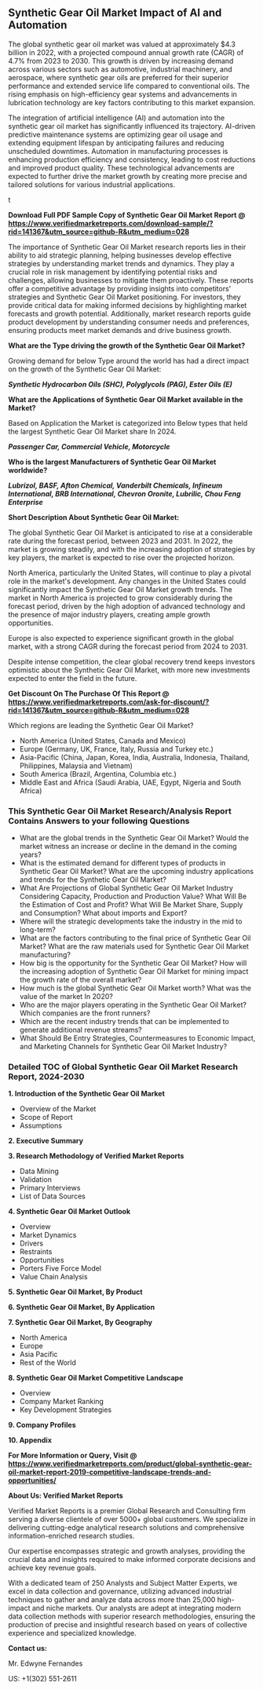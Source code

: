 <h2>Synthetic Gear Oil Market Impact of AI and Automation</h2><p>The global synthetic gear oil market was valued at approximately $4.3 billion in 2022, with a projected compound annual growth rate (CAGR) of 4.7% from 2023 to 2030. This growth is driven by increasing demand across various sectors such as automotive, industrial machinery, and aerospace, where synthetic gear oils are preferred for their superior performance and extended service life compared to conventional oils. The rising emphasis on high-efficiency gear systems and advancements in lubrication technology are key factors contributing to this market expansion.</p><p>The integration of artificial intelligence (AI) and automation into the synthetic gear oil market has significantly influenced its trajectory. AI-driven predictive maintenance systems are optimizing gear oil usage and extending equipment lifespan by anticipating failures and reducing unscheduled downtimes. Automation in manufacturing processes is enhancing production efficiency and consistency, leading to cost reductions and improved product quality. These technological advancements are expected to further drive the market growth by creating more precise and tailored solutions for various industrial applications.</p>t</p><p id="" class=""><strong>Download Full PDF Sample Copy of Synthetic Gear Oil Market Report @ <a href="https://www.verifiedmarketreports.com/download-sample/?rid=141367&utm_source=github-R&utm_medium=028" target="_blank">https://www.verifiedmarketreports.com/download-sample/?rid=141367&utm_source=github-R&utm_medium=028</a></strong></p><p>The importance of&nbsp;Synthetic Gear Oil Market research reports lies in their ability to aid strategic planning, helping businesses develop effective strategies by understanding market trends and dynamics. They play a crucial role in risk management by identifying potential risks and challenges, allowing businesses to mitigate them proactively. These reports offer a competitive advantage by providing insights into competitors' strategies and Synthetic Gear Oil Market positioning. For investors, they provide critical data for making informed decisions by highlighting market forecasts and growth potential. Additionally, market research reports guide product development by understanding consumer needs and preferences, ensuring products meet market demands and drive business growth.</p><p><strong>What are the&nbsp;Type driving the growth of the Synthetic Gear Oil Market?</strong></p><p id="" class="">Growing demand for below Type around the world has had a direct impact on the growth of the Synthetic Gear Oil Market:</p><em><strong>Synthetic Hydrocarbon Oils (SHC), Polyglycols (PAG), Ester Oils (E)</strong></em></p><strong>What are the&nbsp;Applications&nbsp;of Synthetic Gear Oil Market available in the Market?</strong></p><p id="" class="">Based on Application the Market is categorized into Below types that held the largest Synthetic Gear Oil Market share In 2024.</p><em><strong>Passenger Car, Commercial Vehicle, Motorcycle</strong></em></p><strong>Who is the largest Manufacturers of Synthetic Gear Oil Market worldwide?</strong></p><p><em><strong>Lubrizol, BASF, Afton Chemical, Vanderbilt Chemicals, Infineum International, BRB International, Chevron Oronite, Lubrilic, Chou Feng Enterprise</strong></em></p><p id="" class=""><strong>Short Description About Synthetic Gear Oil Market:</strong></p><p>The global Synthetic Gear Oil Market is anticipated to rise at a considerable rate during the forecast period, between 2023 and 2031. In 2022, the market is growing steadily, and with the increasing adoption of strategies by key players, the market is expected to rise over the projected horizon.</p><p>North America, particularly the United States, will continue to play a pivotal role in the market's development. Any changes in the United States could significantly impact the Synthetic Gear Oil Market growth trends. The market in North America is projected to grow considerably during the forecast period, driven by the high adoption of advanced technology and the presence of major industry players, creating ample growth opportunities.</p><p>Europe is also expected to experience significant growth in the global market, with a strong CAGR during the forecast period from 2024 to 2031.</p><p>Despite intense competition, the clear global recovery trend keeps investors optimistic about the Synthetic Gear Oil Market, with more new investments expected to enter the field in the future.</p><p id="" class=""><strong>Get Discount On The Purchase Of This Report @ <a href="https://www.verifiedmarketreports.com/ask-for-discount/?rid=141367&utm_source=github-R&utm_medium=028" target="_blank">https://www.verifiedmarketreports.com/ask-for-discount/?rid=141367&utm_source=github-R&utm_medium=028</a></strong></p>Which regions are leading the Synthetic Gear Oil Market?</p><ul><li>North America (United States, Canada and Mexico)</li><li>Europe (Germany, UK, France, Italy, Russia and Turkey etc.)</li><li>Asia-Pacific (China, Japan, Korea, India, Australia, Indonesia, Thailand, Philippines, Malaysia and Vietnam)</li><li>South America (Brazil, Argentina, Columbia etc.)</li><li>Middle East and Africa (Saudi Arabia, UAE, Egypt, Nigeria and South Africa)</li></ul><h3 id="" class="">This Synthetic Gear Oil Market Research/Analysis Report Contains Answers to your following Questions</h3><ul><li>What are the global trends in the Synthetic Gear Oil Market? Would the market witness an increase or decline in the demand in the coming years?</li><li>What is the estimated demand for different types of products in Synthetic Gear Oil Market? What are the upcoming industry applications and trends for the Synthetic Gear Oil Market?</li><li>What Are Projections of Global Synthetic Gear Oil Market Industry Considering Capacity, Production and Production Value? What Will Be the Estimation of Cost and Profit? What Will Be Market Share, Supply and Consumption? What about imports and Export?</li><li>Where will the strategic developments take the industry in the mid to long-term?</li><li>What are the factors contributing to the final price of Synthetic Gear Oil Market? What are the raw materials used for Synthetic Gear Oil Market manufacturing?</li><li>How big is the opportunity for the Synthetic Gear Oil Market? How will the increasing adoption of Synthetic Gear Oil Market for mining impact the growth rate of the overall market?</li><li>How much is the global Synthetic Gear Oil Market worth? What was the value of the market In 2020?</li><li>Who are the major players operating in the Synthetic Gear Oil Market? Which companies are the front runners?</li><li>Which are the recent industry trends that can be implemented to generate additional revenue streams?</li><li>What Should Be Entry Strategies, Countermeasures to Economic Impact, and Marketing Channels for Synthetic Gear Oil Market Industry?</li></ul><h3 id="" class="">Detailed TOC of Global Synthetic Gear Oil Market Research Report, 2024-2030</h3><p id="" class=""><strong>1. Introduction of the Synthetic Gear Oil Market</strong></p><ul><li>Overview of the Market</li><li>Scope of Report</li><li>Assumptions</li></ul><p id="" class=""><strong>2. Executive Summary</strong></p><p id="" class=""><strong>3. Research Methodology of Verified Market Reports</strong></p><ul><li>Data Mining</li><li>Validation</li><li>Primary Interviews</li><li>List of Data Sources</li></ul><p id="" class=""><strong>4. Synthetic Gear Oil Market Outlook</strong></p><ul><li>Overview</li><li>Market Dynamics</li><li>Drivers</li><li>Restraints</li><li>Opportunities</li><li>Porters Five Force Model</li><li>Value Chain Analysis</li></ul><p id="" class=""><strong>5. Synthetic Gear Oil Market, By Product</strong></p><p id="" class=""><strong>6. Synthetic Gear Oil Market, By Application</strong></p><p id="" class=""><strong>7. Synthetic Gear Oil Market, By Geography</strong></p><ul><li>North America</li><li>Europe</li><li>Asia Pacific</li><li>Rest of the World</li></ul><p id="" class=""><strong>8. Synthetic Gear Oil Market Competitive Landscape</strong></p><ul><li>Overview</li><li>Company Market Ranking</li><li>Key Development Strategies</li></ul><p id="" class=""><strong>9. Company Profiles</strong></p><p id="" class=""><strong>10. Appendix</strong></p><p id="" class=""><strong>For More Information or Query, Visit @ <a href="https://www.verifiedmarketreports.com/product/global-synthetic-gear-oil-market-report-2019-competitive-landscape-trends-and-opportunities/" target="_blank">https://www.verifiedmarketreports.com/product/global-synthetic-gear-oil-market-report-2019-competitive-landscape-trends-and-opportunities/</a></strong></p><p id="" class=""><strong>About Us: Verified Market Reports</strong></p><p id="" class="">Verified Market Reports is a premier Global Research and Consulting firm serving a diverse clientele of over 5000+ global customers. We specialize in delivering cutting-edge analytical research solutions and comprehensive information-enriched research studies.</p><p id="" class="">Our expertise encompasses strategic and growth analyses, providing the crucial data and insights required to make informed corporate decisions and achieve key revenue goals.</p><p id="" class="">With a dedicated team of 250 Analysts and Subject Matter Experts, we excel in data collection and governance, utilizing advanced industrial techniques to gather and analyze data across more than 25,000 high-impact and niche markets. Our analysts are adept at integrating modern data collection methods with superior research methodologies, ensuring the production of precise and insightful research based on years of collective experience and specialized knowledge.</p><p id="" class=""><strong>Contact us:</strong></p><p id="" class="">Mr. Edwyne Fernandes</p><p id="" class="">US: +1(302) 551-2611</p>